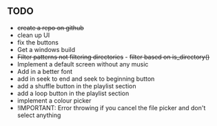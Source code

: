 TODO
----
- ~~create a repo on github~~
- clean up UI
- fix the buttons
- Get a windows build
- ~~Filter patterns not filtering directories~~ - ~~filter based on is_directory()~~
- Implement a default screen without any music
- Add in a better font
- add in seek to end and seek to beginning button
- add a shuffle button in the playlist section
- add a loop button in the playlist section
- implement a colour picker
- !IMPORTANT: Error throwing if you cancel the file picker and don't select anything
